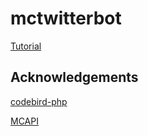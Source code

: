 # mctwitterbot
[Tutorial](http://daltontastic.com/post/142601548551/mctwitterbot)

## Acknowledgements

[codebird-php](https://github.com/jublonet/codebird-php)

[MCAPI](https://mcapi.ca/)
